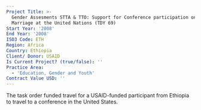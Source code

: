 ```yaml
---
Project Title: >-
  Gender Assesments STTA & TTO: Support for Conference participation on Child
  Marriage at the United Nations (TDY 69)
Start Year: '2008'
End Year: '2008'
ISO3 Code: ETH
Region: Africa
Country: Ethiopia
Client/ Donor: USAID
Is Current Project? (true/false): ''
Practice Area:
  - 'Education, Gender and Youth'
Contract Value USD: ''
---
```

The task order funded travel for a USAID-funded participant from Ethiopia to travel to a conference in the United States.